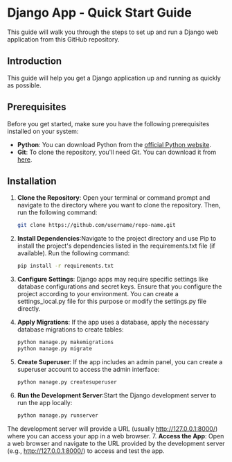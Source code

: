 # Django App - Quick Start Guide

This guide will walk you through the steps to set up and run a Django web application from this GitHub repository.

## Introduction

This guide will help you get a Django application up and running as quickly as possible.

## Prerequisites

Before you get started, make sure you have the following prerequisites installed on your system:

- **Python**: You can download Python from the [official Python website](https://www.python.org/downloads/).
- **Git**: To clone the repository, you'll need Git. You can download it from [here](https://git-scm.com/downloads).

## Installation

1. **Clone the Repository**: Open your terminal or command prompt and navigate to the directory where you want to clone the repository. Then, run the following command:

   ```bash
   git clone https://github.com/username/repo-name.git

2. **Install Dependencies**:Navigate to the project directory and use Pip to install the project's dependencies listed in the requirements.txt file (if available). Run the following command:
    ```bash
    pip install -r requirements.txt
3. **Configure Settings**: Django apps may require specific settings like database configurations and secret keys. Ensure that you configure the project according to your environment. You can create a settings_local.py file for this purpose or modify the settings.py file directly.
4. **Apply Migrations**: If the app uses a database, apply the necessary database migrations to create tables:
   ```bash
   python manage.py makemigrations
   python manage.py migrate

5. **Create Superuser**:  If the app includes an admin panel, you can create a superuser account to access the admin interface:
    ```bash
    python manage.py createsuperuser

6. **Run the Development Server**:Start the Django development server to run the app locally:
    ```bash
    python manage.py runserver
  The development server will provide a URL (usually http://127.0.0.1:8000/) where you can access your app in a web browser.
7. **Access the App**: Open a web browser and navigate to the URL provided by the development server (e.g., http://127.0.0.1:8000/) to access and test the app.




       
